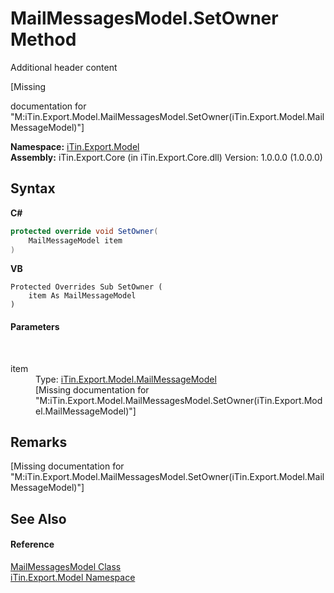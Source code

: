 # MailMessagesModel.SetOwner Method 
Additional header content 

\[Missing <summary> documentation for "M:iTin.Export.Model.MailMessagesModel.SetOwner(iTin.Export.Model.MailMessageModel)"\]

**Namespace:**&nbsp;<a href="N_iTin_Export_Model">iTin.Export.Model</a><br />**Assembly:**&nbsp;iTin.Export.Core (in iTin.Export.Core.dll) Version: 1.0.0.0 (1.0.0.0)

## Syntax

**C#**<br />
``` C#
protected override void SetOwner(
	MailMessageModel item
)
```

**VB**<br />
``` VB
Protected Overrides Sub SetOwner ( 
	item As MailMessageModel
)
```


#### Parameters
&nbsp;<dl><dt>item</dt><dd>Type: <a href="T_iTin_Export_Model_MailMessageModel">iTin.Export.Model.MailMessageModel</a><br />\[Missing <param name="item"/> documentation for "M:iTin.Export.Model.MailMessagesModel.SetOwner(iTin.Export.Model.MailMessageModel)"\]</dd></dl>

## Remarks
\[Missing <remarks> documentation for "M:iTin.Export.Model.MailMessagesModel.SetOwner(iTin.Export.Model.MailMessageModel)"\]

## See Also


#### Reference
<a href="T_iTin_Export_Model_MailMessagesModel">MailMessagesModel Class</a><br /><a href="N_iTin_Export_Model">iTin.Export.Model Namespace</a><br />